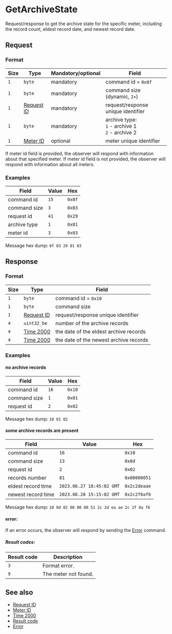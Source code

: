 # GetArchiveState

Request/response to get the archive state for the specific meter, including the record count, eldest record date, and newest record date.


## Request

### Format

| Size | Type                                 | Mandatory/optional | Field                                                   |
| ---- | ------------------------------------ | ------------------ | ------------------------------------------------------- |
| `1`  | `byte`                               | mandatory          | command id = `0x0f`                                     |
| `1`  | `byte`                               | mandatory          | command size (dynamic, `2+`)                            |
| `1`  | [Request ID](../types.md#request-id) | mandatory          | request/response unique identifier                      |
| `1`  | `byte`                               | mandatory          | archive type: <br> `1` - archive 1 <br> `2` - archive 2 |
| `1`  | [Meter ID](../types.md#meter-id)     | optional           | meter unique identifier                                 |

If meter id field is provided, the observer will respond with information about that specified meter.
If meter id field is not provided, the observer will respond with information about all meters.


### Examples

| Field        | Value | Hex    |
| ------------ | ----- | ------ |
| command id   | `15`  | `0x0f` |
| command size | `3`   | `0x03` |
| request id   | `41`  | `0x29` |
| archive type | `1`   | `0x01` |
| meter id     | `3`   | `0x03` |

Message hex dump: `0f 03 29 01 03`


## Response

### Format

| Size | Type                                 | Field                                  |
| ---- | ------------------------------------ | -------------------------------------- |
| `1`  | `byte`                               | command id = `0x10`                    |
| `1`  | `byte`                               | command size                           |
| `1`  | [Request ID](../types.md#request-id) | request/response unique identifier     |
| `4`  | `uint32_be`                          | number of the archive records          |
| `4`  | [Time 2000](../types.md#time-2000)   | the date of the eldest archive records |
| `4`  | [Time 2000](../types.md#time-2000)   | the date of the newest archive records |


### Examples

#### no archive records

| Field        | Value | Hex    |
| ------------ | ----- | ------ |
| command id   | `16`  | `0x10` |
| command size | `1`   | `0x01` |
| request id   | `2`   | `0x02` |

Message hex dump: `10 01 02`

#### some archive records are present

| Field              | Value                     | Hex          |
| ------------------ | ------------------------- | ------------ |
| command id         | `16`                      | `0x10`       |
| command size       | `13`                      | `0x0d`       |
| request id         | `2`                       | `0x02`       |
| records number     | `81`                      | `0x00000051` |
| eldest record time | `2023.06.27 18:45:02 GMT` | `0x2c2deaae` |
| newest record time | `2023.06.28 15:15:02 GMT` | `0x2c2f0af6` |

Message hex dump: `10 0d 02 00 00 00 51 2c 2d ea ae 2c 2f 0a f6`

#### error:

If an error occurs, the observer will respond by sending the [Error](./uplink/Error.md) command.

##### Result codes:

| Result code | Description          |
| ----------- | -------------------- |
| `3`         | Format error.        |
| `9`         | The meter not found. |


## See also

* [Request ID](../types.md#request-id)
* [Meter ID](../types.md#meter-id)
* [Time 2000](../types.md#time-2000)
* [Result code](../types.md#result-code)
* [Error](./uplink/Error.md)

